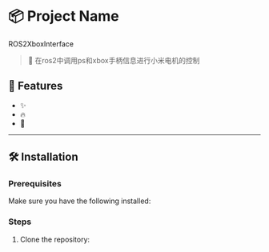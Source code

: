 # 📦 Project Name
ROS2XboxInterface
> 🚀 在ros2中调用ps和xbox手柄信息进行小米电机的控制

## 🌟 Features

- ✨ 
- 🔥 
- 💎 

---

## 🛠️ Installation

### Prerequisites

Make sure you have the following installed:


### Steps

1. Clone the repository:

